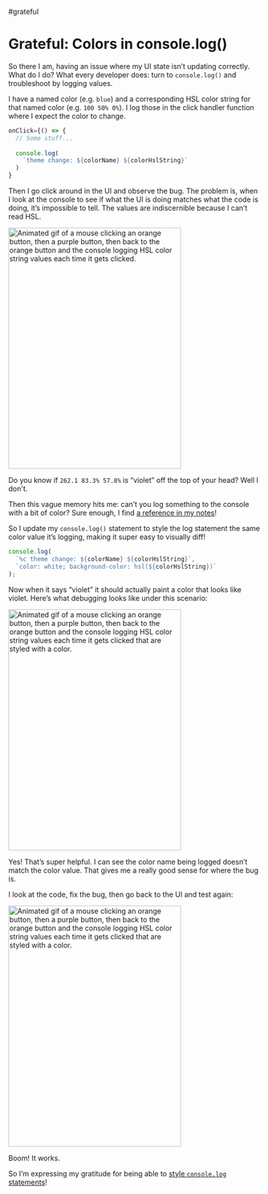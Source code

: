 #grateful

# Grateful: Colors in console.log()

So there I am, having an issue where my UI state isn’t updating correctly. What do I do? What every developer does: turn to `console.log()` and troubleshoot by logging values.

I have a named color (e.g. `blue`) and a corresponding HSL color string for that named color (e.g. `100 50% 0%`). I log those in the click handler function where I expect the color to change.

```js
onClick={() => {
  // Some stuff...
  
  console.log(
    `theme change: ${colorName} ${colorHslString}`
  )
}
```

Then I go click around in the UI and observe the bug. The problem is, when I look at the console to see if what the UI is doing matches what the code is doing, it’s impossible to tell. The values are indiscernible because I can’t read HSL.

<img src="https://cdn.jim-nielsen.com/blog/2024/console-log-colors-1.gif" width="344" height="480" alt="Animated gif of a mouse clicking an orange button, then a purple button, then back to the orange button and the console logging HSL color string values each time it gets clicked." />

Do you know if `262.1 83.3% 57.8%` is “violet” off the top of your head? Well I don't.

Then this vague memory hits me: can’t you log something to the console with a bit of color? Sure enough, I find [a reference in my notes](https://notes.jim-nielsen.com/#2018-08-24T1227)!

So I update my `console.log()` statement to style the log statement the same color value it’s logging, making it super easy to visually diff!

```js
console.log(
  `%c theme change: ${colorName} ${colorHslString}`,
  `color: white; background-color: hsl(${colorHslString})`
);
```

Now when it says “violet” it should actually paint a color that looks like violet. Here’s what debugging looks like under this scenario:

<img src="https://cdn.jim-nielsen.com/blog/2024/console-log-colors-2.gif" width="344" height="480" alt="Animated gif of a mouse clicking an orange button, then a purple button, then back to the orange button and the console logging HSL color string values each time it gets clicked that are styled with a color." />

Yes! That’s super helpful. I can see the color name being logged doesn’t match the color value. That gives me a really good sense for where the bug is.

I look at the code, fix the bug, then go back to the UI and test again:

<img src="https://cdn.jim-nielsen.com/blog/2024/console-log-colors-3.gif" width="344" height="480" alt="Animated gif of a mouse clicking an orange button, then a purple button, then back to the orange button and the console logging HSL color string values each time it gets clicked that are styled with a color." />

Boom! It works.

So I’m expressing my gratitude for being able to [style `console.log` statements](https://developer.mozilla.org/en-US/docs/Web/API/console#styling_console_output)!

